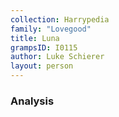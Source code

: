 ```yaml
---
collection: Harrypedia
family: "Lovegood"
title: Luna
grampsID: I0115
author: Luke Schierer
layout: person
---
```


### Analysis
